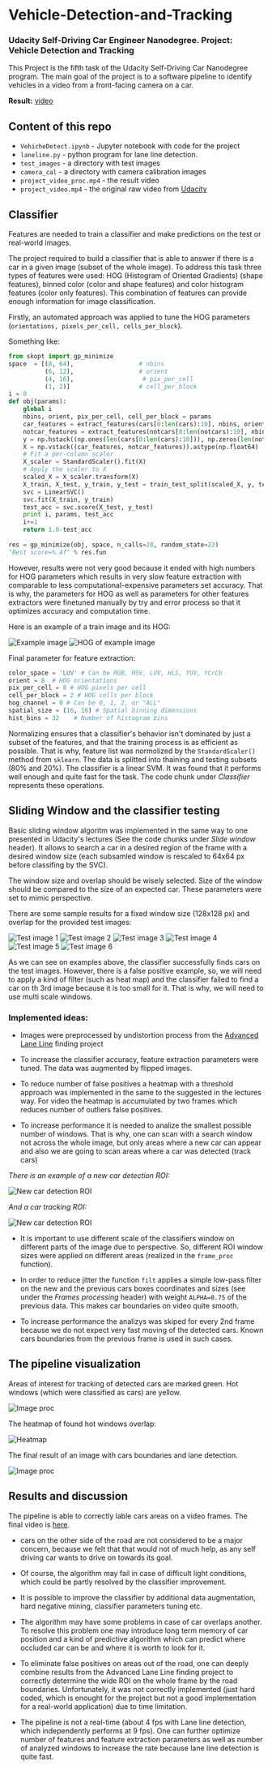 # Vehicle-Detection-and-Tracking
### Udacity Self-Driving Car Engineer Nanodegree. Project: Vehicle Detection and Tracking

This Project is the fifth task of the Udacity Self-Driving Car Nanodegree program. The main goal of the project is to  a software pipeline to identify vehicles in a video from a front-facing camera on a car.


**Result:** [video](https://youtu.be/oWSB9hcUpzA)

## Content of this repo

- `VehicheDetect.ipynb` - Jupyter notebook with code for the project
- `laneline.py` - python program for lane line detection.
- `test_images` - a directory with test images
- `camera_cal` - a directory with camera calibration images 
- `project_video_proc.mp4` - the result video
- `project_video.mp4` - the original raw video from [Udacity](https://github.com/udacity/CarND-Vehicle-Detection)

## Classifier

Features are needed to train a classifier and make predictions on the test or real-world images.

The project required to build a classifier that is able to answer if there is a car in a given image (subset of the whole image). To address this task three types of features were used: HOG (Histogram of Oriented Gradients) (shape features), binned color (color and shape features) and color histogram features (color only features). This combination of features can provide enough information for image classification.

Firstly, an automated approach was applied to tune the HOG parameters (`orientations, pixels_per_cell, cells_per_block`).

Something like:
```Python
from skopt import gp_minimize
space  = [(8, 64),                  # nbins
          (6, 12),                  # orient
          (4, 16),                   # pix_per_cell
          (1, 2)]                   # cell_per_block
i = 0
def obj(params):
    global i
    nbins, orient, pix_per_cell, cell_per_block = params
    car_features = extract_features(cars[0:len(cars):10], nbins, orient, pix_per_cell, cell_per_block)
    notcar_features = extract_features(notcars[0:len(notcars):10], nbins, orient, pix_per_cell, cell_per_block)
    y = np.hstack((np.ones(len(cars[0:len(cars):10])), np.zeros(len(notcars[0:len(notcars):10]))))
    X = np.vstack((car_features, notcar_features)).astype(np.float64)                        
    # Fit a per-column scaler
    X_scaler = StandardScaler().fit(X)
    # Apply the scaler to X
    scaled_X = X_scaler.transform(X)
    X_train, X_test, y_train, y_test = train_test_split(scaled_X, y, test_size=0.2, random_state=22)
    svc = LinearSVC()
    svc.fit(X_train, y_train)
    test_acc = svc.score(X_test, y_test)
    print i, params, test_acc
    i+=1
    return 1.0-test_acc
    
res = gp_minimize(obj, space, n_calls=20, random_state=22)
"Best score=%.4f" % res.fun
```

However, results were not very good because it ended with high numbers for HOG parameters which results in very slow feature extraction with comparable to less computational-expensive parameters set accuracy. That is why, the parameters for HOG as well as parameters for other features extractors were finetuned manually by try and error process so that it optimizes accuracy and computation time.

Here is an example of a train image and its HOG:

![Example image](readme_img/ex.jpg) ![HOG of example image](readme_img/hog.jpg)

Final parameter for feature extraction:

```Python
color_space = 'LUV' # Can be RGB, HSV, LUV, HLS, YUV, YCrCb
orient = 8  # HOG orientations
pix_per_cell = 8 # HOG pixels per cell
cell_per_block = 2 # HOG cells per block
hog_channel = 0 # Can be 0, 1, 2, or "ALL"
spatial_size = (16, 16) # Spatial binning dimensions
hist_bins = 32    # Number of histogram bins
```

Normalizing ensures that a classifier's behavior isn't dominated by just a subset of the features, and that the training process is as efficient as possible. That is why, feature list was normolized by the `StandardScaler()` method from `sklearn`. The data is splitted into thaining and testing subsets (80% and 20%). The classifier is a linear SVM. It was found that it performs well enough and quite fast for the task. The code chunk under *Classifier* represents these operations.


## Sliding Window and the classifier testing

Basic sliding window algoritm was implemented in the same way to one presented in Udacity's lectures (See the code chunks under *Slide window* header). It allows to search a car in a desired region of the frame with a desired window size (each subsamled window is rescaled to 64x64 px before classifing by the SVC).

The window size and overlap should be wisely selected. Size of the window should be compared to the size of an expected car. These parameters were set to mimic perspective.

There are some sample results for a fixed window size (128x128 px) and overlap for the provided test images:

![Test image 1](output_images/test1.jpg)
![Test image 2](output_images/test2.jpg)
![Test image 3](output_images/test3.jpg)
![Test image 4](output_images/test4.jpg)
![Test image 5](output_images/test5.jpg)
![Test image 6](output_images/test6.jpg)

As we can see on examples above, the classifier successfully finds cars on the test images. However, there is a false positive example, so, we will need to apply a kind of filter (such as heat map) and the classifier failed to find a car on th 3rd image because it is too small for it. That is why, we will need to use multi scale windows.

### Implemented ideas:

- Images were preprocessed by undistortion process from the [Advanced Lane Line](https://github.com/NikolasEnt/Advanced-Lane-Lines) finding project

- To increase the classifier accuracy, feature extraction parameters were tuned. The data was augmented by flipped images.

- To reduce number of false positives a heatmap with a threshold approach was implemented in the same to the suggested in the lectures way. For video the heatmap is accumulated by two frames which reduces number of outliers false positives.

- To increase performance it is needed to analize the smallest possible number of windows. That is why, one can scan with a search window not across the whole image, but only areas where a new car can appear and also we are going to scan areas where a car was detected (track cars) 

*There is an example of a new car detection ROI:*

![New car detection ROI](readme_img/new_car_windows.jpg)

*And a car tracking ROI:*

![New car detection ROI](readme_img/car_track_window.jpg)

- It is important to use different scale of the classifiers window on different parts of the image due to perspective. So, different ROI  window sizes were applied on different areas (realized in the `frame_proc` function).

- In order to reduce jitter the function `filt` applies a simple low-pass filter on the new and the previous cars boxes coordinates and sizes (see under the *Frames processing* header) with weight `ALPHA=0.75` of the previous data. This makes car boundaries on video quite smooth.

- To increase performance the analizys was skiped for every 2nd frame because we do not expect very fast moving of the detected cars. Known cars boundaries from the previous frame is used in such cases.

## The pipeline visualization

Areas of interest for tracking of detected cars are marked green. Hot windows (which were classified as cars) are yellow.

![Image proc](readme_img/image_proc.jpg)

The heatmap of found hot windows overlap:

![Heatmap](readme_img/heatmap.jpg)

The final result of an image with cars boundaries and lane detection.

![Image proc](readme_img/image_fin.jpg)


## Results and discussion

The pipeline is able to correctly lable cars areas on a video frames. The final video is [here](https://youtu.be/oWSB9hcUpzA). 

- cars on the other side of the road are not considered to be a major concern, because we felt that that would not of much help, as any self driving car wants to drive on towards its goal. 

- Of course, the algorithm may fail in case of difficult light conditions, which could be partly resolved by the classifier improvement.

- It is possible to improve the classifier by additional data augmentation, hard negative mining, classifier parameters tuning etc.

- The algorithm may have some problems in case of car overlaps another. To resolve this problem one may introduce long term memory of car position and a kind of predictive algorithm which can predict where occluded car can be and where it is worth to look for it.

- To eliminate false positives on areas out of the road, one can deeply combine results from the Advanced Lane Line finding project to correctly determine the wide ROI on the whole frame by the road boundaries. Unfortunately, it was not correctly implemented (just hard coded, which is enought for the project but not a good implementation for a real-world application) due to time limitation.

- The pipeline is not a real-time (about 4 fps with Lane line detection, which independently performs at 9 fps). One can further optimize number of features and feature extraction parameters as well as number of analyzed windows to increase the rate because lane line detection is quite fast.  
